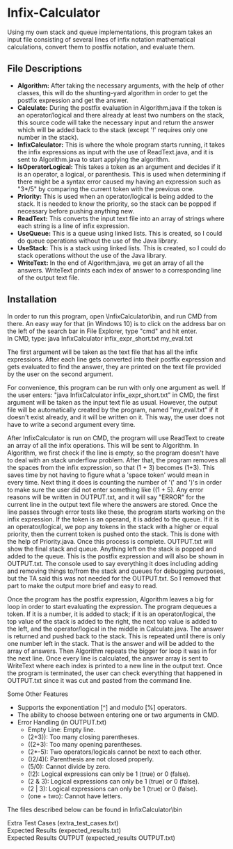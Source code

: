 # Infix-Calculator

Using my own stack and queue implementations, this program takes an input file consisting of several lines of infix notation mathematical calculations, convert them to postfix notation, and evaluate them.  
  
## File Descriptions  
  
- **Algorithm:** After taking the necessary arguments, with the help of other classes, this will do the shunting-yard algorithm in order to get the postfix expression and get the answer.  
- **Calculate:** During the postfix evaluation in Algorithm.java if the token is an operator/logical and there already at least two numbers on the stack, this source code will take the necessary input and return the answer which will be added back to the stack (except '!' requires only one number in the stack).  
- **InfixCalculator:** This is where the whole program starts running, it takes the infix expressions as input with the use of ReadText.java, and it is sent to Algorithm.java to start applying the algorithm.  
- **IsOperatorLogical:** This takes a token as an argument and decides if it is an operator, a logical, or parenthesis. This is used when determining if there might be a syntax error caused my having an expression such as "3*/5" by comparing the current token with the previous one.  
- **Priority:** This is used when an operator/logical is being added to the stack. It is needed to know the priority, so the stack can be popped if necessary before pushing anything new.  
- **ReadText:** This converts the input text file into an array of strings where each string is a line of infix expression.  
- **UseQueue:** This is a queue using linked lists. This is created, so I could do queue operations without the use of the Java library.  
- **UseStack:** This is a stack using linked lists. This is created, so I could do stack operations without the use of the Java library.  
- **WriteText:** In the end of Algorithm.java, we get an array of all the answers. WriteText prints each index of answer to a corresponding line of the output text file.  
  
  
## Installation
  
In order to run this program, open \InfixCalculator\bin, and run CMD from there. An easy way for that (in Windows 10) is to click on the address bar on the left of the search bar in File Explorer, type "cmd" and hit enter.  
In CMD, type: java InfixCalculator infix_expr_short.txt my_eval.txt  
  
The first argument will be taken as the text file that has all the infix expressions. After each line gets converted into their postfix expression and gets evaluated to find the answer, they are printed on the text file provided by the user on the second argument.  
  
For convenience, this program can be run with only one argument as well. If the user enters: "java InfixCalculator infix_expr_short.txt" in CMD, the first argument will be taken as the input text file as usual. However, the output file will be automatically created by the program, named "my_eval.txt" if it doesn't exist already, and it will be written on it. This way, the user does not have to write a second argument every time.  
  
After InfixCalculator is run on CMD, the program will use ReadText to create an array of all the infix operations. This will be sent to Algorithm. In Algorithm, we first check if the line is empty, so the program doesn't have to deal with an stack underflow problem. After that, the program removes all the spaces from the infix expression, so that (1 + 3) becomes (1+3). This saves time by not having to figure what a 'space token' would mean in every time. Next thing it does is counting the number of '(' and ')'s in order to make sure the user did not enter something like ((1 + 5). Any error reasons will be written in OUTPUT.txt, and it will say "ERROR" for the current line in the output text file where the answers are stored. Once the line passes through error tests like these, the program starts working on the infix expression. If the token is an operand, it is added to the queue. If it is an operator/logical, we pop any tokens in the stack with a higher or equal priority, then the current token is pushed onto the stack. This is done with the help of Priority.java. Once this process is complete. OUTPUT.txt will show the final stack and queue. Anything left on the stack is popped and added to the queue. This is the postfix expression and will also be shown in OUTPUT.txt. The console used to say everything it does including adding and removing things to/from the stack and queues for debugging purposes, but the TA said this was not needed for the OUTPUT.txt. So I removed that part to make the output more brief and easy to read.  
  
Once the program has the postfix expression, Algorithm leaves a big for loop in order to start evaluating the expression. The program dequeues a token. If it is a number, it is added to stack; if it is an operator/logical, the top value of the stack is added to the right, the next top value is added to the left, and the operator/logical in the middle in Calculate.java. The answer is returned and pushed back to the stack. This is repeated until there is only one number left in the stack. That is the answer and will be added to the array of answers. Then Algorithm repeats the bigger for loop it was in for the next line. Once every line is calculated, the answer array is sent to WriteText where each index is printed to a new line in the output text. Once the program is terminated, the user can check everything that happened in OUTPUT.txt since it was cut and pasted from the command line.  
  
  
Some Other Features  

 - Supports the exponentiation [^] and modulo [%] operators.  
 - The ability to choose between entering one or two arguments in CMD.  
 - Error Handling (in OUTPUT.txt)  
    * Empty Line:  Empty line.  
    * (2+3)):      Too many closing parentheses.  
    * ((2+3):      Too many opening parentheses.  
    * (2*-5):      Two operators/logicals cannot be next to each other.  
    * ()2/4)(:     Parenthesis are not closed properly.  
    * (5/0):       Cannot divide by zero.  
    * (!2):        Logical expressions can only be 1 (true) or 0 (false).  
    * (2 & 3):     Logical expressions can only be 1 (true) or 0 (false).  
    * (2 | 3):     Logical expressions can only be 1 (true) or 0 (false).  
    * (one + two): Cannot have letters.  
  
The files described below can be found in InfixCalculator\bin  
  
Extra Test Cases         (extra_test_cases.txt)  
Expected Results         (expected_results.txt)  
Expected Results OUTPUT  (expected_results OUTPUT.txt)  
